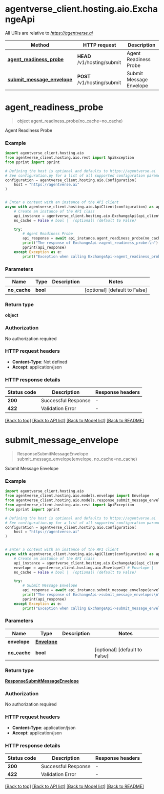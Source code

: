 # agentverse_client.hosting.aio.ExchangeApi

All URIs are relative to *https://agentverse.ai*

Method | HTTP request | Description
------------- | ------------- | -------------
[**agent_readiness_probe**](ExchangeApi.md#agent_readiness_probe) | **HEAD** /v1/hosting/submit | Agent Readiness Probe
[**submit_message_envelope**](ExchangeApi.md#submit_message_envelope) | **POST** /v1/hosting/submit | Submit Message Envelope


# **agent_readiness_probe**
> object agent_readiness_probe(no_cache=no_cache)

Agent Readiness Probe

### Example


```python
import agentverse_client.hosting.aio
from agentverse_client.hosting.aio.rest import ApiException
from pprint import pprint

# Defining the host is optional and defaults to https://agentverse.ai
# See configuration.py for a list of all supported configuration parameters.
configuration = agentverse_client.hosting.aio.Configuration(
    host = "https://agentverse.ai"
)


# Enter a context with an instance of the API client
async with agentverse_client.hosting.aio.ApiClient(configuration) as api_client:
    # Create an instance of the API class
    api_instance = agentverse_client.hosting.aio.ExchangeApi(api_client)
    no_cache = False # bool |  (optional) (default to False)

    try:
        # Agent Readiness Probe
        api_response = await api_instance.agent_readiness_probe(no_cache=no_cache)
        print("The response of ExchangeApi->agent_readiness_probe:\n")
        pprint(api_response)
    except Exception as e:
        print("Exception when calling ExchangeApi->agent_readiness_probe: %s\n" % e)
```



### Parameters


Name | Type | Description  | Notes
------------- | ------------- | ------------- | -------------
 **no_cache** | **bool**|  | [optional] [default to False]

### Return type

**object**

### Authorization

No authorization required

### HTTP request headers

 - **Content-Type**: Not defined
 - **Accept**: application/json

### HTTP response details

| Status code | Description | Response headers |
|-------------|-------------|------------------|
**200** | Successful Response |  -  |
**422** | Validation Error |  -  |

[[Back to top]](#) [[Back to API list]](../README.md#documentation-for-api-endpoints) [[Back to Model list]](../README.md#documentation-for-models) [[Back to README]](../README.md)

# **submit_message_envelope**
> ResponseSubmitMessageEnvelope submit_message_envelope(envelope, no_cache=no_cache)

Submit Message Envelope

### Example


```python
import agentverse_client.hosting.aio
from agentverse_client.hosting.aio.models.envelope import Envelope
from agentverse_client.hosting.aio.models.response_submit_message_envelope import ResponseSubmitMessageEnvelope
from agentverse_client.hosting.aio.rest import ApiException
from pprint import pprint

# Defining the host is optional and defaults to https://agentverse.ai
# See configuration.py for a list of all supported configuration parameters.
configuration = agentverse_client.hosting.aio.Configuration(
    host = "https://agentverse.ai"
)


# Enter a context with an instance of the API client
async with agentverse_client.hosting.aio.ApiClient(configuration) as api_client:
    # Create an instance of the API class
    api_instance = agentverse_client.hosting.aio.ExchangeApi(api_client)
    envelope = agentverse_client.hosting.aio.Envelope() # Envelope | 
    no_cache = False # bool |  (optional) (default to False)

    try:
        # Submit Message Envelope
        api_response = await api_instance.submit_message_envelope(envelope, no_cache=no_cache)
        print("The response of ExchangeApi->submit_message_envelope:\n")
        pprint(api_response)
    except Exception as e:
        print("Exception when calling ExchangeApi->submit_message_envelope: %s\n" % e)
```



### Parameters


Name | Type | Description  | Notes
------------- | ------------- | ------------- | -------------
 **envelope** | [**Envelope**](Envelope.md)|  | 
 **no_cache** | **bool**|  | [optional] [default to False]

### Return type

[**ResponseSubmitMessageEnvelope**](ResponseSubmitMessageEnvelope.md)

### Authorization

No authorization required

### HTTP request headers

 - **Content-Type**: application/json
 - **Accept**: application/json

### HTTP response details

| Status code | Description | Response headers |
|-------------|-------------|------------------|
**200** | Successful Response |  -  |
**422** | Validation Error |  -  |

[[Back to top]](#) [[Back to API list]](../README.md#documentation-for-api-endpoints) [[Back to Model list]](../README.md#documentation-for-models) [[Back to README]](../README.md)

